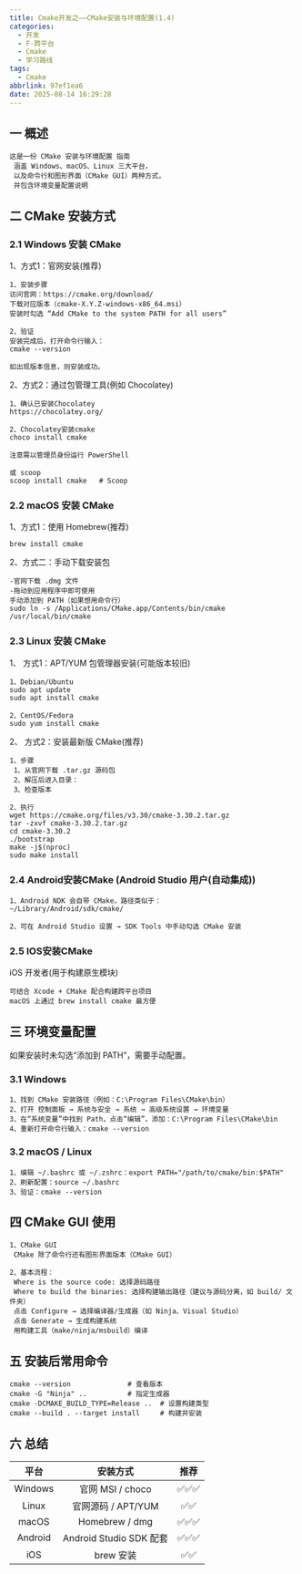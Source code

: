 ```yaml
---
title: Cmake开发之——CMake安装与环境配置(1.4)
categories:
  - 开发
  - F-跨平台
  - Cmake
  - 学习路线
tags:
  - Cmake
abbrlink: 97ef1ea6
date: 2025-08-14 16:29:28
---
```

## 一 概述

```
这是一份 CMake 安装与环境配置 指南
 涵盖 Windows、macOS、Linux 三大平台，
 以及命令行和图形界面（CMake GUI）两种方式，
 并包含环境变量配置说明
```

<!--more-->

## 二 CMake 安装方式

### 2.1  Windows 安装 CMake

1、方式1：官网安装(推荐)

```
1、安装步骤
访问官网：https://cmake.org/download/
下载对应版本（cmake-X.Y.Z-windows-x86_64.msi）
安装时勾选 “Add CMake to the system PATH for all users”

2、验证
安装完成后，打开命令行输入：
cmake --version

如出现版本信息，则安装成功。
```

2、方式2：通过包管理工具(例如 Chocolatey)

```
1、确认已安装Chocolatey
https://chocolatey.org/

2、Chocolatey安装cmake
choco install cmake

注意需以管理员身份运行 PowerShell

或 scoop
scoop install cmake   # Scoop
```

### 2.2  macOS 安装 CMake

1、方式1：使用 Homebrew(推荐)

```
brew install cmake
```

2、方式二：手动下载安装包

```
-官网下载 .dmg 文件
-拖动到应用程序中即可使用
手动添加到 PATH（如果想用命令行）
sudo ln -s /Applications/CMake.app/Contents/bin/cmake /usr/local/bin/cmake
```

### 2.3 Linux 安装 CMake

1、 方式1：APT/YUM 包管理器安装(可能版本较旧)

```
1、Debian/Ubuntu
sudo apt update
sudo apt install cmake

2、CentOS/Fedora
sudo yum install cmake
```

2、 方式2：安装最新版 CMake(推荐)

```
1、步骤
 1、从官网下载 .tar.gz 源码包
 2、解压后进入目录：
 3、检查版本

2、执行
wget https://cmake.org/files/v3.30/cmake-3.30.2.tar.gz
tar -zxvf cmake-3.30.2.tar.gz
cd cmake-3.30.2
./bootstrap
make -j$(nproc)
sudo make install
```

### 2.4 Android安装CMake (Android Studio 用户(自动集成))

```
1、Android NDK 会自带 CMake，路径类似于：
~/Library/Android/sdk/cmake/

2、可在 Android Studio 设置 → SDK Tools 中手动勾选 CMake 安装
```


### 2.5 IOS安装CMake

iOS 开发者(用于构建原生模块)

```
可结合 Xcode + CMake 配合构建跨平台项目
macOS 上通过 brew install cmake 最方便
```

## 三 环境变量配置

如果安装时未勾选“添加到 PATH”，需要手动配置。

### 3.1 Windows

```
1、找到 CMake 安装路径（例如：C:\Program Files\CMake\bin）
2、打开 控制面板 → 系统与安全 → 系统 → 高级系统设置 → 环境变量
3、在“系统变量”中找到 Path，点击“编辑”，添加：C:\Program Files\CMake\bin
4、重新打开命令行输入：cmake --version
```

### 3.2 macOS / Linux

```
1、编辑 ~/.bashrc 或 ~/.zshrc：export PATH="/path/to/cmake/bin:$PATH"
2、刷新配置：source ~/.bashrc
3、验证：cmake --version
```

## 四 CMake GUI 使用

```
1、CMake GUI
 CMake 除了命令行还有图形界面版本（CMake GUI）

2、基本流程：
 Where is the source code: 选择源码路径
 Where to build the binaries: 选择构建输出路径（建议与源码分离，如 build/ 文件夹）
 点击 Configure → 选择编译器/生成器（如 Ninja、Visual Studio）
 点击 Generate → 生成构建系统
 用构建工具（make/ninja/msbuild）编译
```

## 五 安装后常用命令

```
cmake --version              # 查看版本
cmake -G "Ninja" ..          # 指定生成器
cmake -DCMAKE_BUILD_TYPE=Release ..  # 设置构建类型
cmake --build . --target install     # 构建并安装
```

## 六 总结

|  平台   |        安装方式         | 推荐 |
| :-----: | :---------------------: | :--: |
| Windows |    官网 MSI / choco     | ✅✅✅  |
|  Linux  |   官网源码 / APT/YUM    |  ✅✅  |
|  macOS  |     Homebrew / dmg      | ✅✅✅  |
| Android | Android Studio SDK 配套 | ✅✅✅  |
|   iOS   |        brew 安装        |  ✅✅  |

